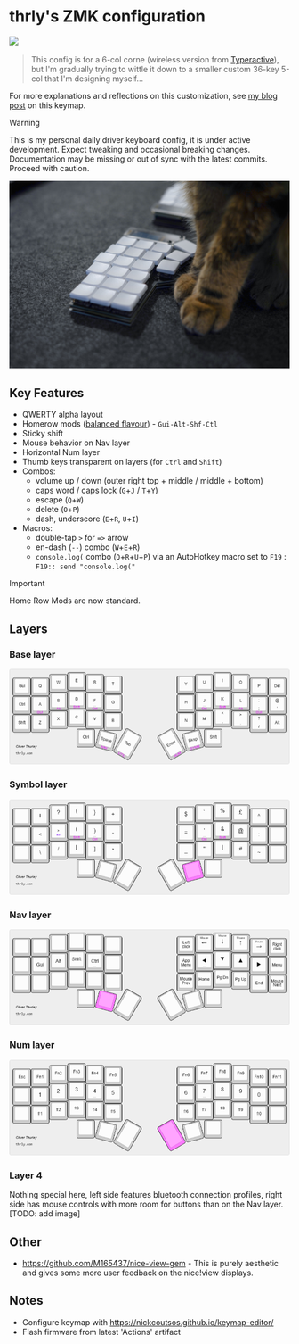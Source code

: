 # thrly's ZMK configuration

![](https://github.com/thrly/thrly-corne-zmk/actions/workflows/build.yml/badge.svg)

> This config is for a 6-col corne (wireless version from [Typeractive](https://typeractive.xyz/)), but I'm gradually trying to wittle it down to a smaller custom 36-key 5-col that I'm designing myself...

For more explanations and reflections on this customization, see [my blog post](https://thrly.com/blog/thoughts-on-customising-a-split-keyboard-layout/) on this keymap.

> [!WARNING]
> This is my personal daily driver keyboard config, it is under active development. Expect tweaking and occasional breaking changes. Documentation may be missing or out of sync with the latest commits. Proceed with caution.

![cat paws and keyboard closeup](./img/cat-corne.jpg)

## Key Features

- QWERTY alpha layout
- Homerow mods ([balanced flavour](https://zmk.dev/docs/keymaps/behaviors/hold-tap#option-3-balanced)) - `Gui-Alt-Shf-Ctl`
- Sticky shift
- Mouse behavior on Nav layer
- Horizontal Num layer
- Thumb keys transparent on layers (for `Ctrl` and `Shift`)
- Combos:
  - volume up / down (outer right top + middle / middle + bottom)
  - caps word / caps lock (`G`+`J` / `T`+`Y`)
  - escape (`Q`+`W`)
  - delete (`O`+`P`)
  - dash, underscore (`E`+`R`, `U`+`I`) 
- Macros:
  - double-tap `>` for `=>` arrow
  - en-dash (` -- `) combo (`W`+`E`+`R`)
  - `console.log(` combo (`Q`+`R`+`U`+`P`) via an AutoHotkey macro set to `F19` : `F19:: send "console.log("`
> [!IMPORTANT]
> Home Row Mods are now standard.

## Layers

### Base layer

![Base keymap diagram](./img/corne-base-layer.png)

### Symbol layer

![Symbol keymap diagram](./img/corne-symbol-layer.png)

### Nav layer

![Nav keymap diagram](./img/corne-nav-layer.png)

### Num layer

![Num keymap diagram](./img/corne-num-layer.png)

### Layer 4

Nothing special here, left side features bluetooth connection profiles, right side has mouse controls with more room for buttons than on the Nav layer. \[TODO: add image]

## Other

- https://github.com/M165437/nice-view-gem - This is purely aesthetic and gives some more user feedback on the nice!view displays.

## Notes

- Configure keymap with https://nickcoutsos.github.io/keymap-editor/
- Flash firmware from latest 'Actions' artifact
